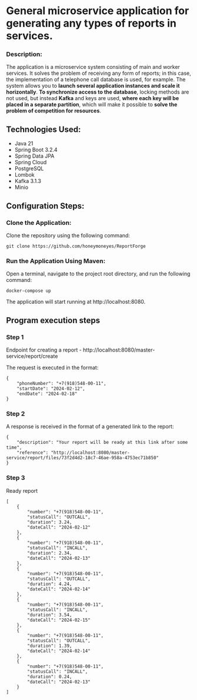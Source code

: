 # General microservice application for generating any types of reports in services.
### Description:
The application is a microservice system consisting of main and worker services. It solves the problem of receiving any form of reports; in this case, the implementation of a telephone call database is used, for example. The system allows you to **launch several application instances and scale it horizontally**. **To synchronize access to the database**, locking methods are not used, but instead **Kafka** and keys are used, **where each key will be placed in a separate partition**, which will make it possible to **solve the problem of competition for resources**.

## Technologies Used:
+ Java 21
+ Spring Boot 3.2.4
+ Spring Data JPA
+ Spring Cloud
+ PostgreSQL
+ Lombok
+ Kafka 3.1.3
+ Minio

## Configuration Steps:

### Clone the Application:

Clone the repository using the following command:

```
git clone https://github.com/honeymoneyes/ReportForge
```

### Run the Application Using Maven:
Open a terminal, navigate to the project root directory, and run the following command:

```
docker-compose up
```

The application will start running at http://localhost:8080.
## Program execution steps
### Step 1
Endpoint for creating a report - http://localhost:8080/master-service/report/create

The request is executed in the format:
```
{
    "phoneNumber": "+7(918)548-00-11",
    "startDate": "2024-02-12",
    "endDate": "2024-02-18"
}
```

### Step 2
A response is received in the format of a generated link to the report:
```
{
    "description": "Your report will be ready at this link after some time",
    "reference": "http://localhost:8080/master-service/report/files/73f2d4d2-18c7-46ae-958a-4753ec71b850"
}
```

### Step 3
Ready report
```
[
    {
        "number": "+7(918)548-00-11",
        "statusCall": "OUTCALL",
        "duration": 3.24,
        "dateCall": "2024-02-12"
    },
    {
        "number": "+7(918)548-00-11",
        "statusCall": "INCALL",
        "duration": 2.34,
        "dateCall": "2024-02-13"
    },
    {
        "number": "+7(918)548-00-11",
        "statusCall": "OUTCALL",
        "duration": 4.24,
        "dateCall": "2024-02-14"
    },
    {
        "number": "+7(918)548-00-11",
        "statusCall": "INCALL",
        "duration": 3.54,
        "dateCall": "2024-02-15"
    },
    {
        "number": "+7(918)548-00-11",
        "statusCall": "OUTCALL",
        "duration": 1.39,
        "dateCall": "2024-02-14"
    },
    {
        "number": "+7(918)548-00-11",
        "statusCall": "INCALL",
        "duration": 0.24,
        "dateCall": "2024-02-13"
    }
]
```
